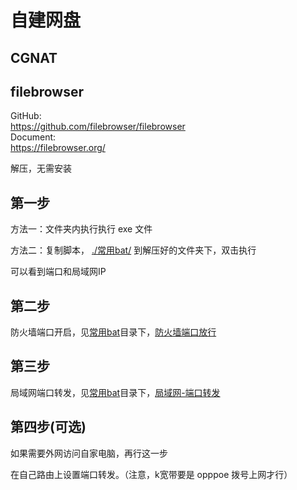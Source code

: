 # 自建网盘
## 

## CGNAT 

## filebrowser
GitHub:  
https://github.com/filebrowser/filebrowser  
Document:  
https://filebrowser.org/


解压，无需安装

## 第一步 
方法一：文件夹内执行执行 exe 文件  

方法二：复制脚本， [./常用bat/](./常用bat/1.启动网盘-局域网-管理员身份运行.bat) 到解压好的文件夹下，双击执行

可以看到端口和局域网IP

## 第二步
防火墙端口开启，见[常用bat](./常用bat/)目录下，[防火墙端口放行](./常用bat/2.防火墙-端口放行-管理员身份运行.bat)


## 第三步
局域网端口转发，见[常用bat](./常用bat/)目录下，[局域网-端口转发](./常用bat/局域网-端口转发-管理员身份运行.bat)

## 第四步(可选)

如果需要外网访问自家电脑，再行这一步

在自己路由上设置端口转发。（注意，k宽带要是 opppoe 拨号上网才行）

